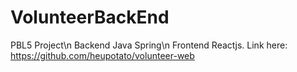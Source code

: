# VolunteerBackEnd
PBL5 Project\n
Backend Java Spring\n
Frontend Reactjs. Link here: https://github.com/heupotato/volunteer-web
